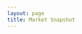 ```yaml
---
layout: page
title: Market Snapshot
---
```

<meta charset="utf-8">

<head>
  <style>
    @import url(http://fonts.googleapis.com/css?family=Yanone+Kaffeesatz:400,700);

    body {
    font-family: "Yanone Kaffeesatz";
    font-size: 12px;
    }
    
    #demo {
    font-family: "Yanone Kaffeesatz";
    font-size: 10px;
    }
    
    .group {
      margin-bottom: 1em;
    }
    
    /*
    .axis {
      font: 8px sans-serif;
      position: fixed;
      pointer-events: none;
      z-index: 2;
    }
    
    .axis text {
      -webkit-transition: fill-opacity 250ms linear;
    }
    
    .axis path {
      display: none;
    }
    
    .axis line {
      stroke: #000;
      shape-rendering: crispEdges;
    }
    
    .axis.top {
      background-image: linear-gradient(top, #fff 0%, rgba(255,255,255,0) 100%);
      background-image: -o-linear-gradient(top, #fff 0%, rgba(255,255,255,0) 100%);
      background-image: -moz-linear-gradient(top, #fff 0%, rgba(255,255,255,0) 100%);
      background-image: -webkit-linear-gradient(top, #fff 0%, rgba(255,255,255,0) 100%);
      background-image: -ms-linear-gradient(top, #fff 0%, rgba(255,255,255,0) 100%);
      top: 0px;
      padding: 0 0 24px 0;
    }
    
    .axis.bottom {
      background-image: linear-gradient(bottom, #fff 0%, rgba(255,255,255,0) 100%);
      background-image: -o-linear-gradient(bottom, #fff 0%, rgba(255,255,255,0) 100%);
      background-image: -moz-linear-gradient(bottom, #fff 0%, rgba(255,255,255,0) 100%);
      background-image: -webkit-linear-gradient(bottom, #fff 0%, rgba(255,255,255,0) 100%);
      background-image: -ms-linear-gradient(bottom, #fff 0%, rgba(255,255,255,0) 100%);
      bottom: 0px;
      padding: 24px 0 0 0;
    }
    */
    
    .horizon {
      border-bottom: solid 1px #000;
      overflow: hidden;
      position: relative;
    }
    
    .horizon {
      border-top: solid 1px #000;
      border-bottom: solid 1px #000;
    }
    
    .horizon + .horizon {
      border-top: none;
    }
    
    .horizon canvas {
      display: block;
    }
    
    .horizon .title,
    .horizon .value {
      bottom: 0;
      line-height: 30px;
      margin: 0 6px;
      position: absolute;
      text-shadow: 0 1px 0 rgba(255,255,255,.5);
      white-space: nowrap;
    }
    
    .horizon .title {
      left: 0;
    }
    
    .horizon .value {
      right: 0;
    }
    
    .line {
      background: #000;
      z-index: 2;
    }
  </style>
  
  <script src="//d3js.org/d3.v2.min.js" charset="utf-8"></script>
  <script src="https://square.github.io/cubism/cubism.v1.min.js"></script>
</head>

<div id="demo">
  <script>
    // Create Context
    var context = cubism.context()
        .serverDelay(0) // Collection lag
        .step(24 * 60 * 60 * 1000) // step(60 * 60 * 1000) - sixty minutes per value
        .size(750) // 1420 Number of Observation to parse
        .stop();
        
    alert( 'Bit of patience required...' )
    
    // Add Ruler
    d3.select("#demo").selectAll(".axis")
        .data(["top", "bottom"])
      .enter().append("div")
        .attr("class", function(d) { return d + " axis"; })
        .each(function(d) { d3.select(this).call(context.axis().ticks(12).orient(d)); });
    
    // Add vertical line
    d3.select("#demo").append("div")
        .attr("class", "rule")
        .call(context.rule());
    
    // Plot Horizon Graphs
    d3.select("#demo").selectAll(".horizon")
        .data([ 'DE10YB_EUR', 'UK10YB_GBP', 'USB02Y_USD', 'USB05Y_USD', 'USB10Y_USD', 'USB30Y_USD',
                'AU200_AUD', 'CH20_CHF', 'DE30_EUR', 'EU50_EUR', 'FR40_EUR', 'HK33_HKD', 'SG30_SGD',
                'JP225_USD', 'NAS100_USD', 'NL25_EUR', 'SPX500_USD', 'UK100_GBP', 'US2000_USD', 'US30_USD',
                'BCO_USD', 'CORN_USD','NATGAS_USD', 'SOYBN_USD', 'SUGAR_USD', 'WHEAT_USD', 'WTICO_USD', 
                'XAG_USD', 'XAU_USD','XAU_XAG', 'XCU_USD', 'XPD_USD', 'XPT_USD', 'USD_CAD', 'USD_CHF', 
                'USD_CNH', 'USD_CZK', 'USD_DKK', 'USD_HKD', 'USD_HUF', 'USD_INR', 'USD_JPY', 'USD_MXN',
                'USD_NOK', 'USD_PLN', 'USD_SAR', 'USD_SEK', 'USD_SGD', 'USD_THB', 'USD_TRY', 'USD_ZAR' ].map(stock))
      .enter().insert("div", ".bottom")
        .attr("class", "horizon")
      .call(context.horizon()
        .format(d3.format("+,.2p"))
        .height(25));
    
    // Set Focus on the Ruler / Axis
    context.on("focus", function(i) {
      d3.selectAll(".value").style("right", i == null ? null : context.size() - i + "px");
    });
    
    // Create Metrics by Reading from CSV file
    function stock(name) {
      var format = d3.time.format("%Y-%m-%d");
      return context.metric(function(start, stop, step, callback) {
          d3.csv("/js/cubism/snapshot.csv", function(rows) {
              rows = rows.map(function(d) {
                  return [format.parse(d.Date), +d[name]];
              }).filter(function(d) {
                  return d[1];
              }).reverse();
              var date = rows[0][0],
                  compare = rows[0][1],
                  value = rows[0][1],
                  values = [value];
              rows.forEach(function(d) {
                  while ((date = d3.time.day.offset(date, 1)) < d[0]) values.push(value);
                  values.push(value = (d[1] - compare) / compare);
              });
              callback(null, values.slice(-context.size()));
          });
      }, name);
    }

  </script>
</div>
